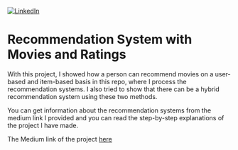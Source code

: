 [![LinkedIn][linkedin-shield]][linkedin-url]



# Recommendation System with Movies and Ratings


With this project, I showed how a person can recommend movies on a user-based and item-based basis in this repo, where I process the recommendation systems. I also tried to show that there can be a hybrid recommendation system using these two methods.

You can get information about the recommendation systems from the medium link I provided and you can read the step-by-step explanations of the project I have made.


The Medium link of the project [here](https://ertuncogulcan.medium.com/a-quick-look-at-recommendation-systems-9cf18044662c)  


<!-- MARKDOWN LINKS & IMAGES -->
<!-- https://www.markdownguide.org/basic-syntax/#reference-style-links -->

[linkedin-shield]: https://img.shields.io/badge/-LinkedIn-black.svg?style=for-the-badge&logo=linkedin&colorB=555
[linkedin-url]: https://www.linkedin.com/in/ogulcanertunc/
